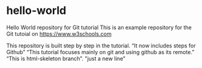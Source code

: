# hello-world
Hello World repository for Git tutorial
This is an example repository for the Git tutoial on https://www.w3schools.com

This repository is built step by step in the tutorial.
“It now includes steps for Github”
“This tutorial focuses mainly on git and using github as its remote.”
“This is html-skeleton branch”.
"just a new line"